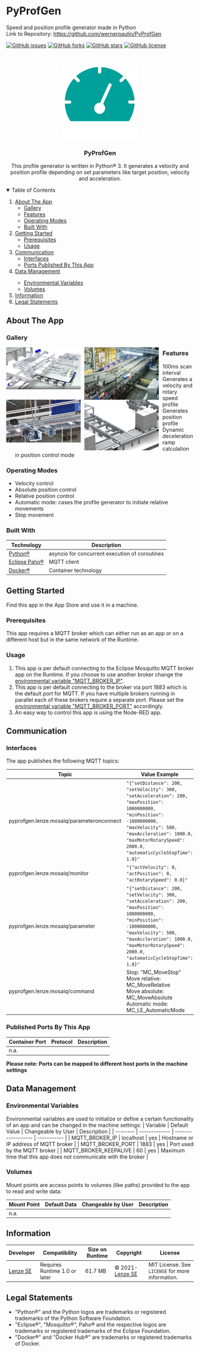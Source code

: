 

# PyProfGen
 Speed and position profile generator made in Python
 <br />
 Link to Repository: https://github.com/wernerpaulin/PyProfGen

<!-- APP SHIELDS -->
[![GitHub issues](https://img.shields.io/github/issues/wernerpaulin/PyProfGen)](https://github.com/wernerpaulin/PyProfGen/issues)
[![GitHub forks](https://img.shields.io/github/forks/wernerpaulin/PyProfGen)](https://github.com/wernerpaulin/PyProfGen/network)
[![GitHub stars](https://img.shields.io/github/stars/wernerpaulin/PyProfGen)](https://github.com/wernerpaulin/PyProfGen/stargazers)
[![GitHub license](https://img.shields.io/github/license/wernerpaulin/PyProfGen)](https://github.com/wernerpaulin/PyProfGen/blob/main/LICENSE)


<!-- APP LOGO -->
<br />
<p align="center">
  <a href="https://github.com/wernerpaulin/PyProfGen">
    <img src="images/icon.png" alt="Logo" width="200" height="200">
  </a>

  <h3 align="center">PyProfGen</h3>

  <p align="center">
    This profile generator is written in Python® 3. It generates a velocity and position profile depending on set parameters like target position, velocity and acceleration.
  </p>
</p>


<!-- TABLE OF CONTENTS -->
<details open="open">
  <summary>Table of Contents</summary>
  <ol>
    <li>
      <a href="#about-the-app">About The App</a>
      <ul>
        <li><a href="#gallery">Gallery</a></li>
        <li><a href="#features">Features</a></li>
        <li><a href="#operating-modes">Operating Modes</a></li>
        <li><a href="#built-with">Built With</a></li>
      </ul>
    </li>
    <li>
      <a href="#getting-started">Getting Started</a>
      <ul>
        <li><a href="#prerequisites">Prerequisites</a></li>
        <li><a href="#usage">Usage</a></li>
      </ul>
    </li>
    <li><a href="#communication">Communication</a>
      <ul>
        <li><a href="#interfaces">Interfaces</a></li>
        <li><a href="#published-ports">Ports Published By This App</a></li>
      </ul>
    </li>
    <li><a href="#data-management">Data Management</a></li>
      <ul>
        <li><a href="#environmental-variables">Environmental Variables</a></li>
        <li><a href="#volumes">Volumes</a></li>
      </ul>
    <li><a href="#information">Information</a></li>
    <li><a href="#legal-statemets">Legal Statements</a></li>
  </ol>
</details>

<!-- ABOUT THE APP -->
## About The App
### Gallery
<img src="images/gallery1.png" 
     alt="Gallery 1" 
     style="float:left; margin-right: 10px;" 
     width="200"/>
<img src="images/gallery2.png" 
     alt="Gallery 2" 
     style="float:left; margin-right: 10px;" 
     width="200"/>
<img src="images/gallery3.png" 
     alt="Gallery 3" 
     style="float:left; margin-right: 10px;" 
     width="200"/>
<img src="images/gallery4.png" 
     alt="Gallery 4" 
     style="float:left; margin-right: 10px;" 
     width="200"/>

### Features
* 100ms scan interval 
* Generates a velocity and rotary speed profile
* Generates position profile
* Dynamic deceleration ramp calculation in position control mode

### Operating Modes
* Velocity control
* Absolute position control
* Relative position control
* Automatic mode: cases the profile generator to initiate relative movements 
* Stop movement

### Built With
| Technology | Description |
| -------------- | ----------- |
| [Python®](https://www.python.org/) | asyncio for concurrent execution of coroutines |
| [Eclipse Paho®](https://www.eclipse.org/paho/) | MQTT client |
| [Docker®](https://www.docker.com/) | Container technology |


<!-- GETTING STARTED -->
## Getting Started

Find this app in the App Store and use it in a machine.

### Prerequisites
This app requires a MQTT broker which can either run as an app or on a different host but in the same network of the Runtime.

### Usage
1. This app is per default connecting to the Eclipse Mosquitto MQTT broker app on the Runtime. If you choose to use another broker change the <a href="#environmental-variables">environmental variable "MQTT_BROKER_IP"</a>.
2. This app is per default connecting to the broker via port 1883 which is the default port for MQTT. If you have multiple brokers running in parallel each of these brokers require a separate port. Please set the <a href="#environmental-variables">environmental variable "MQTT_BROKER_PORT"</a> accordingly.
3. An easy way to control this app is using the Node-RED app.


<!-- COMMUNICATION -->
## Communication
### Interfaces
The app publishes the following MQTT topics:

| Topic | Value Example |
| -------------- | ----------- |
| pyprofgen.lenze.mosaiq/parameteronconnect | ``` "{"setDistance": 200, "setVelocity": 300, "setAcceleration": 200, "maxPosition": 1000000000, "minPosition": -1000000000, "maxVelocity": 500, "maxAccleration": 1000.0, "maxMotorRotarySpeed": 2000.0, "automaticCycleStopTime": 1.0}" ``` |
| pyprofgen.lenze.mosaiq/monitor | ``` "{"actVelocity": 0, "actPosition": 0, "actRotarySpeed": 0.0}" ``` |
| pyprofgen.lenze.mosaiq/parameter | ``` "{"setDistance": 200, "setVelocity": 300, "setAcceleration": 200, "maxPosition": 1000000000, "minPosition": -1000000000, "maxVelocity": 500, "maxAccleration": 1000.0, "maxMotorRotarySpeed": 2000.0, "automaticCycleStopTime": 1.0}" ``` |
| pyprofgen.lenze.mosaiq/command | Stop: "MC_MoveStop" <br /> Move relative: MC_MoveRelative <br /> Move absolute: MC_MoveAbsolute <br /> Automatic mode: MC_LE_AutomaticMode |


### Published Ports By This App
| Container Port | Protocol | Description |
| -------------- | -------- | ----------- |
| n.a. | | |

**Please note: Ports can be mapped to different host ports in the machine settings**

<!-- DATA MANAGEMENT -->
## Data Management

### Environmental Variables
Environmental variables are used to initialize or define a certain functionality of an app and can be changed in the machine settings:
| Variable | Default Value | Changeable by User | Description | 
| -------- | ------------- | ------------------ | ----------- |
| MQTT_BROKER_IP | localhost | yes | Hostname or IP address of MQTT broker | 
| MQTT_BROKER_PORT | 1883 | yes | Port used by the MQTT broker |
| MQTT_BROKER_KEEPALIVE | 60 | yes | Maximum time that this app does not communicate with the broker |

### Volumes
Mount points are access points to volumes (like paths) provided to the app to read and write data:

| Mount Point | Default Data | Changeable by User | Description | 
| -------- | ------------- | ------------------ | ----------- |
| n.a. | | |


<!-- INFORMATION -->
## Information
| Developer | Compatibility | Size on Runtime | Copyright | License |
| ----------| ------------- |---------------- | --------- | ------- |
| [Lenze SE](https://www.lenze.com/) | Requires Runtime 1.0 or later | 61.7 MB | © 2021- [Lenze SE](https://www.lenze.com/) | MIT License. See `LICENSE` for more information. |


## Legal Statements
* "Python®" and the Python logos are trademarks or registered trademarks of the Python Software Foundation.
* "Eclipse®", "Mosquitto®", Paho® and the respective logos are trademarks or registered trademarks of the Eclipse Foundation.
* "Docker®" and "Docker Hub®" are trademarks or registered trademarks of Docker.

